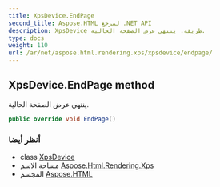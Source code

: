 ```yaml
---
title: XpsDevice.EndPage
second_title: Aspose.HTML لمرجع .NET API
description: XpsDevice طريقة. ينتهي عرض الصفحة الحالية.
type: docs
weight: 110
url: /ar/net/aspose.html.rendering.xps/xpsdevice/endpage/
---
```

## XpsDevice.EndPage method

ينتهي عرض الصفحة الحالية.

```csharp
public override void EndPage()
```

### أنظر أيضا

* class [XpsDevice](../)
* مساحة الاسم [Aspose.Html.Rendering.Xps](../../xpsdevice/)
* المجسم [Aspose.HTML](../../../)


